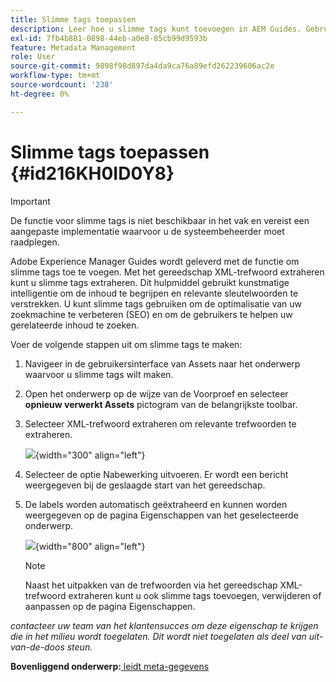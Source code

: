 ```yaml
---
title: Slimme tags toepassen
description: Leer hoe u slimme tags kunt toevoegen in AEM Guides. Gebruik het gereedschap XML-trefwoord extraheren om relevante trefwoorden te extraheren.
exl-id: 7fb4b881-0898-44eb-a0e8-85cb99d9593b
feature: Metadata Management
role: User
source-git-commit: 9898f98d897da4da9ca76a89efd262239606ac2e
workflow-type: tm+mt
source-wordcount: '238'
ht-degree: 0%

---
```


# Slimme tags toepassen {#id216KH0ID0Y8}

>[!IMPORTANT]
>
> De functie voor slimme tags is niet beschikbaar in het vak en vereist een aangepaste implementatie waarvoor u de systeembeheerder moet raadplegen.

Adobe Experience Manager Guides wordt geleverd met de functie om slimme tags toe te voegen. Met het gereedschap XML-trefwoord extraheren kunt u slimme tags extraheren. Dit hulpmiddel gebruikt kunstmatige intelligentie om de inhoud te begrijpen en relevante sleutelwoorden te verstrekken. U kunt slimme tags gebruiken om de optimalisatie van uw zoekmachine te verbeteren \(SEO\) en om de gebruikers te helpen uw gerelateerde inhoud te zoeken.

Voer de volgende stappen uit om slimme tags te maken:

1. Navigeer in de gebruikersinterface van Assets naar het onderwerp waarvoor u slimme tags wilt maken.
1. Open het onderwerp op de wijze van de Voorproef en selecteer **opnieuw verwerkt Assets** pictogram van de belangrijkste toolbar.
1. Selecteer XML-trefwoord extraheren om relevante trefwoorden te extraheren.

   ![](images/smart-tag-reprocess-asset.png){width="300" align="left"}

1. Selecteer de optie Nabewerking uitvoeren. Er wordt een bericht weergegeven bij de geslaagde start van het gereedschap.
1. De labels worden automatisch geëxtraheerd en kunnen worden weergegeven op de pagina Eigenschappen van het geselecteerde onderwerp.

   ![](images/properties-smart-tags.png){width="800" align="left"}

   >[!NOTE]
   >
   > Naast het uitpakken van de trefwoorden via het gereedschap XML-trefwoord extraheren kunt u ook slimme tags toevoegen, verwijderen of aanpassen op de pagina Eigenschappen.


*contacteer uw team van het klantensucces om deze eigenschap te krijgen die in het milieu wordt toegelaten. Dit wordt niet toegelaten als deel van uit-van-de-doos steun.*

**Bovenliggend onderwerp:**[ leidt meta-gegevens ](manage-metadata.md)
